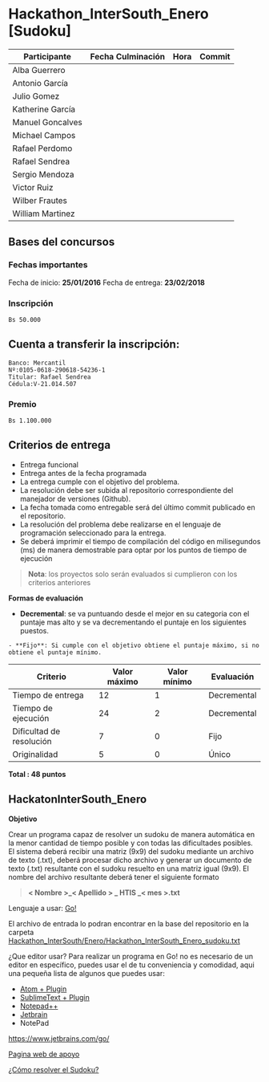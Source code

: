 
# Hackathon_InterSouth_Enero [Sudoku]

|   Participante          |Fecha Culminación      |Hora                 |Commit                   |
|-------------------------|-----------------------|---------------------|-------------------------|
|Alba Guerrero            |                       |                     |                         |
|Antonio García           |                       |                     |                         |
|Julio Gomez              |                       |                     |                         |
|Katherine García         |                       |                     |                         |
|Manuel Goncalves         |                       |                     |                         |
|Michael Campos           |                       |                     |                         |
|Rafael Perdomo           |                       |                     |                         |
|Rafael Sendrea           |                       |                     |                         |
|Sergio Mendoza           |                       |                     |                         |
|Victor Ruiz              |                       |                     |                         |
|Wilber Frautes           |                       |                     |                         |
|William Martinez         |                       |                     |                         |



## Bases del concursos

### Fechas importantes
  Fecha de inicio: **25/01/2016**
  Fecha de entrega: **23/02/2018**

### Inscripción
    Bs 50.000
    
## Cuenta a transferir la inscripción:
	Banco: Mercantil
	Nº:0105-0618-290618-54236-1
	Titular: Rafael Sendrea
	Cédula:V-21.014.507

### Premio
	Bs 1.100.000

## Criterios de entrega
  - Entrega funcional
  - Entrega antes de la fecha programada
  - La entrega cumple con el objetivo del problema.
  - La resolución debe ser subida al repositorio correspondiente del manejador de versiones (Github).
  - La fecha tomada como entregable será del último commit publicado en el repositorio.
  - La resolución del problema debe realizarse en el lenguaje de programación seleccionado para la entrega.
  - Se deberá imprimir el tiempo de compilación del código en milisegundos (ms) de manera demostrable para optar por los puntos de tiempo de ejecución

>**Nota**: los proyectos solo serán evaluados si cumplieron con los criterios anteriores

**Formas de evaluación**

   - **Decremental**: se va puntuando desde el mejor en su categoria con el puntaje mas alto
    y se va decrementando el puntaje en los siguientes puestos.

    - **Fijo**: Si cumple con el objetivo obtiene el puntaje máximo, si no obtiene el puntaje mínimo.




|   Criterio              |Valor máximo                   |Valor mínimo                 |Evaluación                   |
|-------------------------|-------------------------------|-----------------------------|-----------------------------|
|Tiempo de entrega|12     |1                               |Decremental                  |
|Tiempo de ejecución|24   |2            |Decremental                  |
|Dificultad de resolución |7|0|Fijo|
|Originalidad |5|0|Único|



**Total : 48 puntos**

## HackatonInterSouth_Enero

**Objetivo**

Crear un programa capaz de resolver un sudoku de manera automática en la menor cantidad de tiempo posible y
con todas las dificultades posibles.  El sistema deberá recibir una matriz (9x9) del sudoku mediante un archivo de texto (.txt), deberá procesar
dicho archivo y generar un documento de texto (.txt) resultante con el sudoku resuelto en una matriz igual (9x9).   El nombre del archivo resultante deberá tener el siguiente formato

> **< Nombre >_< Apellido > _ HTIS _< mes >.txt**

Lenguaje a usar:  [Go!](https://golang.org/)

El archivo de entrada lo podran encontrar en la base del repositorio en la carpeta  [Hackathon_InterSouth/Enero/Hackathon_InterSouth_Enero_sudoku.txt](https://github.com/Manuel28G/Hackathon_InterSouth/blob/master/Enero/Hackatoon_InterSouth_Enero%5BSudoku%5D.txt)

¿Que editor usar?
Para realizar un programa en Go! no es necesario de un editor en específico, puedes usar el de tu conveniencia y comodidad, aqui una pequeña lista de algunos que puedes usar:

  - [Atom + Plugin](https://rominirani.com/setup-go-development-environment-with-atom-editor-a87a12366fcf)
  - [SublimeText + Plugin](http://alexeyza.com/blog/2016/09/28/setting-up-a-go-development-environment-with-sublimetext/)
  - [Notepad++](https://notepad-plus-plus.org/)
  - [Jetbrain](https://www.jetbrains.com/go/)
  - NotePad


https://www.jetbrains.com/go/


[Pagina web de apoyo](http://www.sudoku-online.org/)

[¿Cómo resolver el Sudoku?](https://www.youtube.com/watch?v=OtKxtvMUahA)

